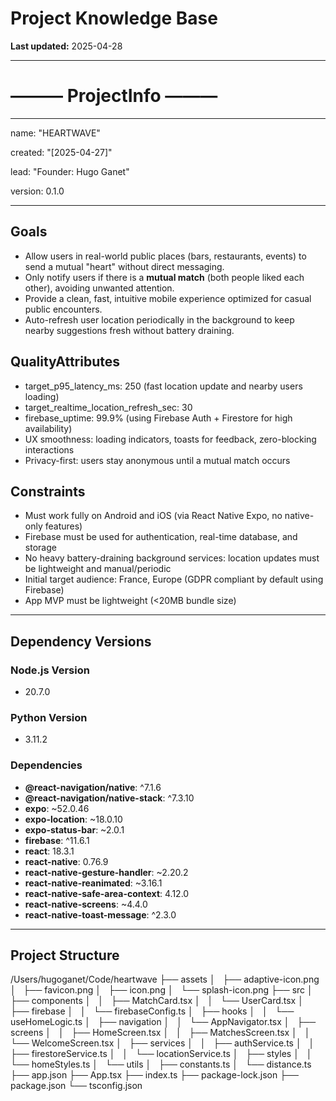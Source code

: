 
# Project Knowledge Base

**Last updated:** 2025-04-28

---

# ——— ProjectInfo ———

---
name: "HEARTWAVE"

created: "[2025-04-27]"

lead:    "Founder: Hugo Ganet"

version: 0.1.0

---

## Goals

- Allow users in real-world public places (bars, restaurants, events) to send a mutual "heart" without direct messaging.
- Only notify users if there is a **mutual match** (both people liked each other), avoiding unwanted attention.
- Provide a clean, fast, intuitive mobile experience optimized for casual public encounters.
- Auto-refresh user location periodically in the background to keep nearby suggestions fresh without battery draining.

## QualityAttributes

- target_p95_latency_ms: 250 (fast location update and nearby users loading)
- target_realtime_location_refresh_sec: 30
- firebase_uptime: 99.9% (using Firebase Auth + Firestore for high availability)
- UX smoothness: loading indicators, toasts for feedback, zero-blocking interactions
- Privacy-first: users stay anonymous until a mutual match occurs

## Constraints

- Must work fully on Android and iOS (via React Native Expo, no native-only features)
- Firebase must be used for authentication, real-time database, and storage
- No heavy battery-draining background services: location updates must be lightweight and manual/periodic
- Initial target audience: France, Europe (GDPR compliant by default using Firebase)
- App MVP must be lightweight (<20MB bundle size)

---

## Dependency Versions

### Node.js Version

- 20.7.0

### Python Version

- 3.11.2

### Dependencies

- **@react-navigation/native**: ^7.1.6
- **@react-navigation/native-stack**: ^7.3.10
- **expo**: ~52.0.46
- **expo-location**: ~18.0.10
- **expo-status-bar**: ~2.0.1
- **firebase**: ^11.6.1
- **react**: 18.3.1
- **react-native**: 0.76.9
- **react-native-gesture-handler**: ~2.20.2
- **react-native-reanimated**: ~3.16.1
- **react-native-safe-area-context**: 4.12.0
- **react-native-screens**: ~4.4.0
- **react-native-toast-message**: ^2.3.0

---

## Project Structure

/Users/hugoganet/Code/heartwave
├── assets
│   ├── adaptive-icon.png
│   ├── favicon.png
│   ├── icon.png
│   └── splash-icon.png
├── src
│   ├── components
│   │   ├── MatchCard.tsx
│   │   └── UserCard.tsx
│   ├── firebase
│   │   └── firebaseConfig.ts
│   ├── hooks
│   │   └── useHomeLogic.ts
│   ├── navigation
│   │   └── AppNavigator.tsx
│   ├── screens
│   │   ├── HomeScreen.tsx
│   │   ├── MatchesScreen.tsx
│   │   └── WelcomeScreen.tsx
│   ├── services
│   │   ├── authService.ts
│   │   ├── firestoreService.ts
│   │   └── locationService.ts
│   ├── styles
│   │   └── homeStyles.ts
│   └── utils
│       ├── constants.ts
│       └── distance.ts
├── app.json
├── App.tsx
├── index.ts
├── package-lock.json
├── package.json
└── tsconfig.json
